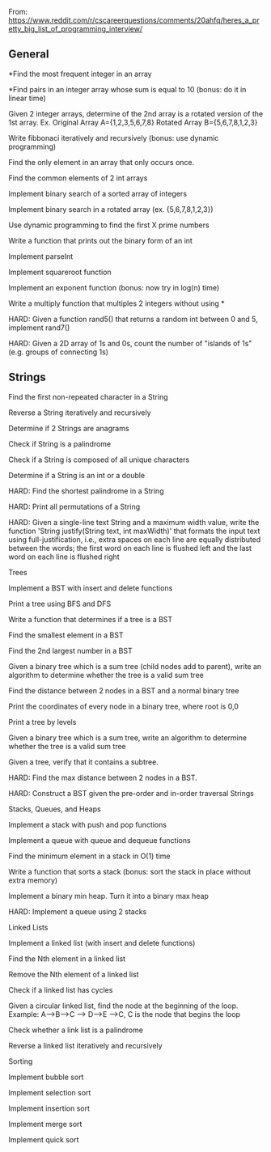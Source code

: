 From: https://www.reddit.com/r/cscareerquestions/comments/20ahfq/heres_a_pretty_big_list_of_programming_interview/

## General

*Find the most frequent integer in an array

*Find pairs in an integer array whose sum is equal to 10 (bonus: do it in linear time)

Given 2 integer arrays, determine of the 2nd array is a rotated version of the 1st array. Ex. Original Array A={1,2,3,5,6,7,8} Rotated Array B={5,6,7,8,1,2,3}

Write fibbonaci iteratively and recursively (bonus: use dynamic programming)

Find the only element in an array that only occurs once.

Find the common elements of 2 int arrays

Implement binary search of a sorted array of integers

Implement binary search in a rotated array (ex. {5,6,7,8,1,2,3})

Use dynamic programming to find the first X prime numbers

Write a function that prints out the binary form of an int

Implement parseInt

Implement squareroot function

Implement an exponent function (bonus: now try in log(n) time)

Write a multiply function that multiples 2 integers without using *

HARD: Given a function rand5() that returns a random int between 0 and 5, implement rand7()

HARD: Given a 2D array of 1s and 0s, count the number of "islands of 1s" (e.g. groups of connecting 1s)

## Strings

Find the first non-repeated character in a String

Reverse a String iteratively and recursively

Determine if 2 Strings are anagrams

Check if String is a palindrome

Check if a String is composed of all unique characters

Determine if a String is an int or a double

HARD: Find the shortest palindrome in a String

HARD: Print all permutations of a String

HARD: Given a single-line text String and a maximum width value, write the function 'String justify(String text, int maxWidth)' that formats the input text using full-justification, i.e., extra spaces on each line are equally distributed between the words; the first word on each line is flushed left and the last word on each line is flushed right

Trees

Implement a BST with insert and delete functions

Print a tree using BFS and DFS

Write a function that determines if a tree is a BST

Find the smallest element in a BST

Find the 2nd largest number in a BST

Given a binary tree which is a sum tree (child nodes add to parent), write an algorithm to determine whether the tree is a valid sum tree

Find the distance between 2 nodes in a BST and a normal binary tree

Print the coordinates of every node in a binary tree, where root is 0,0

Print a tree by levels

Given a binary tree which is a sum tree, write an algorithm to determine whether the tree is a valid sum tree

Given a tree, verify that it contains a subtree.

HARD: Find the max distance between 2 nodes in a BST.

HARD: Construct a BST given the pre-order and in-order traversal Strings

Stacks, Queues, and Heaps

Implement a stack with push and pop functions

Implement a queue with queue and dequeue functions

Find the minimum element in a stack in O(1) time

Write a function that sorts a stack (bonus: sort the stack in place without extra memory)

Implement a binary min heap. Turn it into a binary max heap

HARD: Implement a queue using 2 stacks

Linked Lists

Implement a linked list (with insert and delete functions)

Find the Nth element in a linked list

Remove the Nth element of a linked list

Check if a linked list has cycles

Given a circular linked list, find the node at the beginning of the loop. Example: A-->B-->C --> D-->E -->C, C is the node that begins the loop

Check whether a link list is a palindrome

Reverse a linked list iteratively and recursively

Sorting

Implement bubble sort

Implement selection sort

Implement insertion sort

Implement merge sort

Implement quick sort
